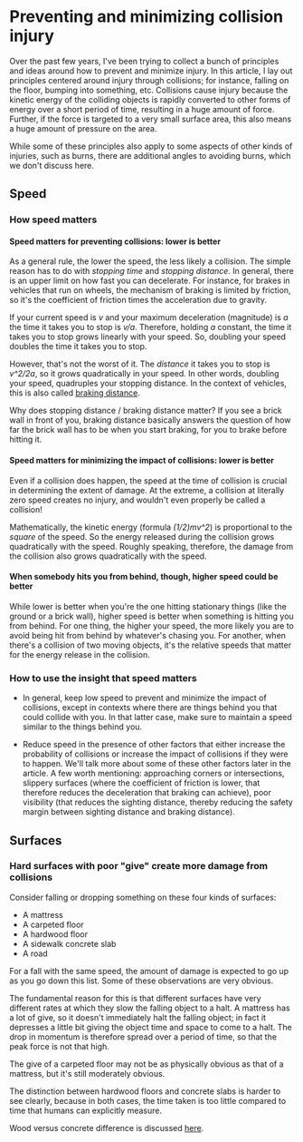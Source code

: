 # Preventing and minimizing collision injury

Over the past few years, I've been trying to collect a bunch of
principles and ideas around how to prevent and minimize injury. In
this article, I lay out principles centered around injury through
collisions; for instance, falling on the floor, bumping into
something, etc. Collisions cause injury because the kinetic energy of
the colliding objects is rapidly converted to other forms of energy
over a short period of time, resulting in a huge amount of
force. Further, if the force is targeted to a very small surface area,
this also means a huge amount of pressure on the area.

While some of these principles also apply to some aspects of other
kinds of injuries, such as burns, there are additional angles to
avoiding burns, which we don't discuss here.

## Speed

### How speed matters

#### Speed matters for preventing collisions: lower is better

As a general rule, the lower the speed, the less likely a
collision. The simple reason has to do with *stopping time* and
*stopping distance*. In general, there is an upper limit on how fast
you can decelerate. For instance, for brakes in vehicles that run on
wheels, the mechanism of braking is limited by friction, so it's the
coefficient of friction times the acceleration due to gravity.

If your current speed is *v* and your maximum deceleration
(magnitude) is *a* the time it takes you to stop is *v/a*. Therefore,
holding *a* constant, the time it takes you to stop grows linearly
with your speed. So, doubling your speed doubles the time it takes you
to stop.

However, that's not the worst of it. The *distance* it takes you to
stop is *v^2/2a*, so it grows quadratically in your speed. In other
words, doubling your speed, quadruples your stopping distance. In the
context of vehicles, this is also called [braking
distance](https://en.wikipedia.org/wiki/Braking_distance).

Why does stopping distance / braking distance matter? If you see a
brick wall in front of you, braking distance basically answers the
question of how far the brick wall has to be when you start braking,
for you to brake before hitting it.

#### Speed matters for minimizing the impact of collisions: lower is better

Even if a collision does happen, the speed at the time of collision is
crucial in determining the extent of damage. At the extreme, a
collision at literally zero speed creates no injury, and wouldn't even
properly be called a collision!

Mathematically, the kinetic energy (formula *(1/2)mv^2*) is
proportional to the *square* of the speed. So the energy released
during the collision grows quadratically with the speed. Roughly
speaking, therefore, the damage from the collision also grows
quadratically with the speed.

#### When somebody hits you from behind, though, higher speed could be better

While lower is better when you're the one hitting stationary things
(like the ground or a brick wall), higher speed is better when
something is hitting you from behind. For one thing, the higher your
speed, the more likely you are to avoid being hit from behind by
whatever's chasing you. For another, when there's a collision of two
moving objects, it's the relative speeds that matter for the energy
release in the collision.

### How to use the insight that speed matters

* In general, keep low speed to prevent and minimize the impact of
  collisions, except in contexts where there are things behind you
  that could collide with you. In that latter case, make sure to
  maintain a speed similar to the things behind you.

* Reduce speed in the presence of other factors that either increase
  the probability of collisions or increase the impact of collisions
  if they were to happen. We'll talk more about some of these other
  factors later in the article. A few worth mentioning: approaching
  corners or intersections, slippery surfaces (where the coefficient
  of friction is lower, that therefore reduces the deceleration that
  braking can achieve), poor visibility (that reduces the sighting
  distance, thereby reducing the safety margin between sighting
  distance and braking distance).

## Surfaces

### Hard surfaces with poor "give" create more damage from collisions

Consider falling or dropping something on these four kinds of surfaces:

* A mattress
* A carpeted floor
* A hardwood floor
* A sidewalk concrete slab
* A road

For a fall with the same speed, the amount of damage is expected to go
up as you go down this list. Some of these observations are very
obvious.

The fundamental reason for this is that different surfaces have very
different rates at which they slow the falling object to a halt. A
mattress has a lot of give, so it doesn't immediately halt the falling
object; in fact it depresses a little bit giving the object time and
space to come to a halt. The drop in momentum is therefore spread over
a period of time, so that the peak force is not that high.

The give of a carpeted floor may not be as physically obvious as that
of a mattress, but it's still moderately obvious.

The distinction between hardwood floors and concrete slabs is harder
to see clearly, because in both cases, the time taken is too little
compared to time that humans can explicitly measure.

Wood versus concrete difference is discussed
[here](https://www.reddit.com/r/engineering/comments/86wb72/help_settle_a_debate_with_my_roommates_is_a_phone/).

